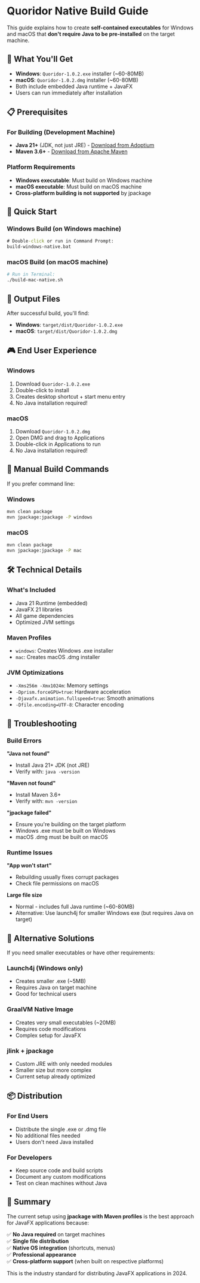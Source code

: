 # Quoridor Native Build Guide

This guide explains how to create **self-contained executables** for Windows and macOS that **don't require Java to be pre-installed** on the target machine.

## 🎯 What You'll Get

- **Windows**: `Quoridor-1.0.2.exe` installer (~60-80MB)
- **macOS**: `Quoridor-1.0.2.dmg` installer (~60-80MB)
- Both include embedded Java runtime + JavaFX
- Users can run immediately after installation

## 📋 Prerequisites

### For Building (Development Machine)
- **Java 21+** (JDK, not just JRE) - [Download from Adoptium](https://adoptium.net/)
- **Maven 3.6+** - [Download from Apache Maven](https://maven.apache.org/)

### Platform Requirements
- **Windows executable**: Must build on Windows machine
- **macOS executable**: Must build on macOS machine
- **Cross-platform building is not supported** by jpackage

## 🚀 Quick Start

### Windows Build (on Windows machine)
```cmd
# Double-click or run in Command Prompt:
build-windows-native.bat
```

### macOS Build (on macOS machine)
```bash
# Run in Terminal:
./build-mac-native.sh
```

## 📁 Output Files

After successful build, you'll find:
- **Windows**: `target/dist/Quoridor-1.0.2.exe`
- **macOS**: `target/dist/Quoridor-1.0.2.dmg`

## 🎮 End User Experience

### Windows
1. Download `Quoridor-1.0.2.exe`
2. Double-click to install
3. Creates desktop shortcut + start menu entry
4. No Java installation required!

### macOS
1. Download `Quoridor-1.0.2.dmg`
2. Open DMG and drag to Applications
3. Double-click in Applications to run
4. No Java installation required!

## 🔧 Manual Build Commands

If you prefer command line:

### Windows
```cmd
mvn clean package
mvn jpackage:jpackage -P windows
```

### macOS
```bash
mvn clean package
mvn jpackage:jpackage -P mac
```

## 🛠️ Technical Details

### What's Included
- Java 21 Runtime (embedded)
- JavaFX 21 libraries
- All game dependencies
- Optimized JVM settings

### Maven Profiles
- `windows`: Creates Windows .exe installer
- `mac`: Creates macOS .dmg installer

### JVM Optimizations
- `-Xms256m -Xmx1024m`: Memory settings
- `-Dprism.forceGPU=true`: Hardware acceleration
- `-Djavafx.animation.fullspeed=true`: Smooth animations
- `-Dfile.encoding=UTF-8`: Character encoding

## 🐛 Troubleshooting

### Build Errors

**"Java not found"**
- Install Java 21+ JDK (not JRE)
- Verify with: `java -version`

**"Maven not found"**
- Install Maven 3.6+
- Verify with: `mvn -version`

**"jpackage failed"**
- Ensure you're building on the target platform
- Windows .exe must be built on Windows
- macOS .dmg must be built on macOS

### Runtime Issues

**"App won't start"**
- Rebuilding usually fixes corrupt packages
- Check file permissions on macOS

**Large file size**
- Normal - includes full Java runtime (~60-80MB)
- Alternative: Use launch4j for smaller Windows exe (but requires Java on target)

## 🔄 Alternative Solutions

If you need smaller executables or have other requirements:

### Launch4j (Windows only)
- Creates smaller .exe (~5MB)
- Requires Java on target machine
- Good for technical users

### GraalVM Native Image
- Creates very small executables (~20MB)
- Requires code modifications
- Complex setup for JavaFX

### jlink + jpackage
- Custom JRE with only needed modules
- Smaller size but more complex
- Current setup already optimized

## 📦 Distribution

### For End Users
- Distribute the single .exe or .dmg file
- No additional files needed
- Users don't need Java installed

### For Developers
- Keep source code and build scripts
- Document any custom modifications
- Test on clean machines without Java

## 🎯 Summary

The current setup using **jpackage with Maven profiles** is the best approach for JavaFX applications because:

✅ **No Java required** on target machines  
✅ **Single file distribution**  
✅ **Native OS integration** (shortcuts, menus)  
✅ **Professional appearance**  
✅ **Cross-platform support** (when built on respective platforms)  

This is the industry standard for distributing JavaFX applications in 2024. 